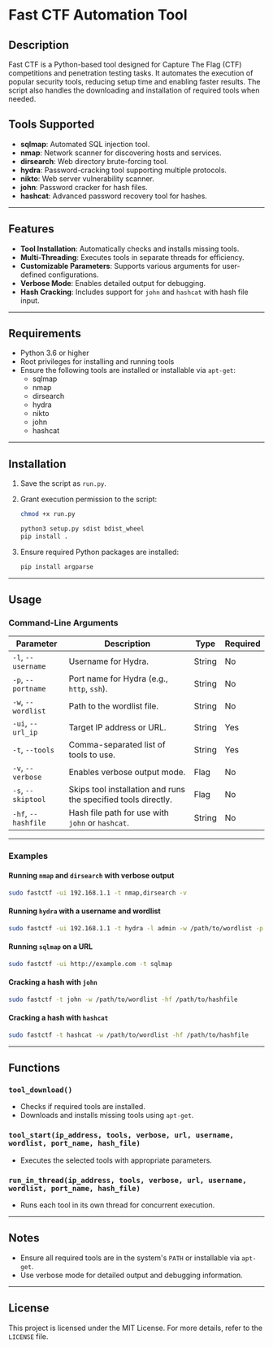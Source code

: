 # Fast CTF Automation Tool

## Description

Fast CTF is a Python-based tool designed for Capture The Flag (CTF) competitions and penetration testing tasks. It automates the execution of popular security tools, reducing setup time and enabling faster results. The script also handles the downloading and installation of required tools when needed.

## Tools Supported

- **sqlmap**: Automated SQL injection tool.
- **nmap**: Network scanner for discovering hosts and services.
- **dirsearch**: Web directory brute-forcing tool.
- **hydra**: Password-cracking tool supporting multiple protocols.
- **nikto**: Web server vulnerability scanner.
- **john**: Password cracker for hash files.
- **hashcat**: Advanced password recovery tool for hashes.

---

## Features

- **Tool Installation**: Automatically checks and installs missing tools.
- **Multi-Threading**: Executes tools in separate threads for efficiency.
- **Customizable Parameters**: Supports various arguments for user-defined configurations.
- **Verbose Mode**: Enables detailed output for debugging.
- **Hash Cracking**: Includes support for `john` and `hashcat` with hash file input.

---

## Requirements

- Python 3.6 or higher
- Root privileges for installing and running tools
- Ensure the following tools are installed or installable via `apt-get`:
  - sqlmap
  - nmap
  - dirsearch
  - hydra
  - nikto
  - john
  - hashcat

---

## Installation

1. Save the script as `run.py`.
2. Grant execution permission to the script:
   ```bash
   chmod +x run.py
   ```

   ```bash
   python3 setup.py sdist bdist_wheel                                      
   pip install .
   ```

3. Ensure required Python packages are installed:
   ```bash
   pip install argparse
   ```

---

## Usage

### Command-Line Arguments

| Parameter          | Description                                                   | Type   | Required |
|--------------------|---------------------------------------------------------------|--------|----------|
| `-l`, `--username` | Username for Hydra.                                           | String | No       |
| `-p`, `--portname` | Port name for Hydra (e.g., `http`, `ssh`).                    | String | No       |
| `-w`, `--wordlist` | Path to the wordlist file.                                    | String | No       |
| `-ui`, `--url_ip`  | Target IP address or URL.                                     | String | Yes      |
| `-t`, `--tools`    | Comma-separated list of tools to use.                         | String | Yes      |
| `-v`, `--verbose`  | Enables verbose output mode.                                  | Flag   | No       |
| `-s`, `--skiptool` | Skips tool installation and runs the specified tools directly.| Flag   | No       |
| `-hf`, `--hashfile`| Hash file path for use with `john` or `hashcat`.              | String | No       |

---

### Examples

#### Running `nmap` and `dirsearch` with verbose output
```bash
sudo fastctf -ui 192.168.1.1 -t nmap,dirsearch -v
```

#### Running `hydra` with a username and wordlist
```bash
sudo fastctf -ui 192.168.1.1 -t hydra -l admin -w /path/to/wordlist -p http -s
```

#### Running `sqlmap` on a URL
```bash
sudo fastctf -ui http://example.com -t sqlmap
```

#### Cracking a hash with `john`
```bash
sudo fastctf -t john -w /path/to/wordlist -hf /path/to/hashfile
```

#### Cracking a hash with `hashcat`
```bash
sudo fastctf -t hashcat -w /path/to/wordlist -hf /path/to/hashfile
```

---

## Functions

### `tool_download()`

- Checks if required tools are installed.
- Downloads and installs missing tools using `apt-get`.

### `tool_start(ip_address, tools, verbose, url, username, wordlist, port_name, hash_file)`

- Executes the selected tools with appropriate parameters.

### `run_in_thread(ip_address, tools, verbose, url, username, wordlist, port_name, hash_file)`

- Runs each tool in its own thread for concurrent execution.

---

## Notes

- Ensure all required tools are in the system's `PATH` or installable via `apt-get`.
- Use verbose mode for detailed output and debugging information.

---

## License

This project is licensed under the MIT License. For more details, refer to the `LICENSE` file.

